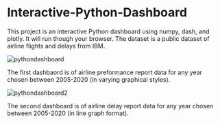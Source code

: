 # Interactive-Python-Dashboard
This project is an interactive Python dashboard using numpy, dash, and plotly. It will run though your browser. The dataset is a public dataset of airline flights and delays from IBM. 

![pythondashboard](https://user-images.githubusercontent.com/101603780/169411470-795f1f6c-29da-4f61-a88d-73a778e3b8e4.png)

The first dashbaord is of airline preformance report data for any year chosen between 2005-2020 (in varying graphical styles). 





![pythondashboard2](https://user-images.githubusercontent.com/101603780/169411504-e4730e5a-a725-45c4-8696-3950c1ff216a.png)

The second dashboard is of airline delay report data for any year chosen between 2005-2020 (in line graph format). 
